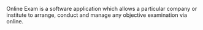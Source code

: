 Online Exam is a software application which allows a particular company or institute to arrange, conduct and manage any objective examination via online.